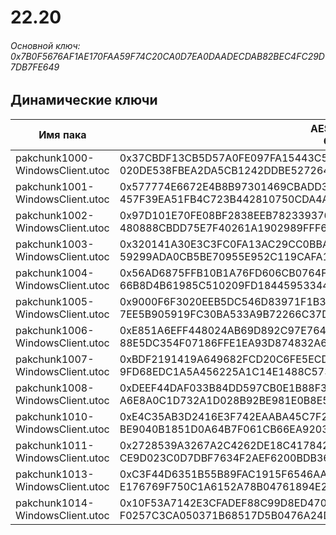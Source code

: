 # 22.20

###### Основной ключ: 0x7B0F5676AF1AE170FAA59F74C20CA0D7EA0DAADECDAB82BEC4FC29D7DB7FE649

## Динамические ключи

| Имя пака                          | AES Ключ</br>GUID                                                                                       | HiRes Текстуры |
|-----------------------------------|---------------------------------------------------------------------------------------------------------|----------------|
| pakchunk1000-WindowsClient.utoc   | 0x37CBDF13CB5D57A0FE097FA15443C598EA8CF36A37940DE4FC8FCB8591CE8742</br>020DE538FBEA2DA5CB1242DDBE527264 | ❌             |
| pakchunk1001-WindowsClient.utoc   | 0x577774E6672E4B8B97301469CBADD32190CBB79860F678D50F44868590EC981C</br>457F39EA51FB4C723B442810750CDA4A | ❌             |
| pakchunk1002-WindowsClient.utoc   | 0x97D101E70FE08BF2838EEB7823393763830F2DA1CFE556D5EA23D8B10C6C0745</br>480888CBDD75E7F40261A1902989FFF6 | ❌             |
| pakchunk1003-WindowsClient.utoc   | 0x320141A30E3C3FC0FA13AC29CC0BBA5A4D38CB9658B18959D15F452B78484013</br>59299ADA0CB5BE70955E952C119CAFA1 | ❌             |
| pakchunk1004-WindowsClient.utoc   | 0x56AD6875FFB10B1A76FD606CB0764FBD453223D6B2EF5795B2ECA8CFFCFDCDD9</br>66B8D4B61985C510209FD18445953344 | ❌             |
| pakchunk1005-WindowsClient.utoc   | 0x9000F6F3020EEB5DC546D83971F1B3FA36F439F79DDA5DCDA275464A67AA0805</br>7EE5B905919FC30BA533A9B72266C37D | ❌             |
| pakchunk1006-WindowsClient.utoc   | 0xE851A6EFF448024AB69D892C97E764B93BC14B3826CFF0F13D0E22B24301C27B</br>88E5DC354F07186FFE1EA93D874832A6 | ❌             |
| pakchunk1007-WindowsClient.utoc   | 0xBDF2191419A649682FCD20C6FE5ECDD04188AC0359A54280ECE7EAA3E9F87C18</br>9FD68EDC1A5A456225A1C14E1488C573 | ❌             |
| pakchunk1008-WindowsClient.utoc   | 0xDEEF44DAF033B84DD597CB0E1B88F35F6462880F86172BA438B78E6A454E7F72</br>A6E8A0C1D732A1D028B92BE981E0B8E5 | ❌             |
| pakchunk1010-WindowsClient.utoc   | 0xE4C35AB3D2416E3F742EAABA45C7F25041379598DF5D98620F39FF14270B8926</br>BE9040B1851D0A64B7F061CB66EA9203 | ❌             |
| pakchunk1011-WindowsClient.utoc   | 0x2728539A3267A2C4262DE18C417842B6497F6AE5FE99D7B93F5D4CB1613022AC</br>CE9D023C0D7DBF7634F2AEF6200BDB36 | ❌             |
| pakchunk1013-WindowsClient.utoc   | 0xC3F44D6351B55B89FAC1915F6546AA6BB32F132C573D4E36651CA943E51C3556</br>E176769F750C1A6152A78B04761894E2 | ❌             |
| pakchunk1014-WindowsClient.utoc   | 0x10F53A7142E3CFADEF88C99D8ED470CBA4DA816A20CDE567557E67B1AFE578BC</br>F0257C3CA050371B68517D5B0476A24D | ❌             |
